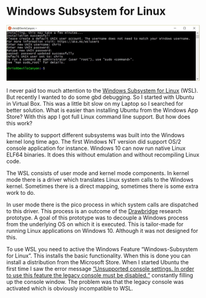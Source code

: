 # Windows Subsystem for Linux

![Ubuntu on WSL](ubuntu.jpg)

I never paid too much attention to the [Windows Subsystem for Linux](https://blogs.msdn.microsoft.com/wsl/2016/04/22/windows-subsystem-for-linux-overview) (WSL). But recently I wanted to do some gbd debugging. So I started with Ubuntu in Virtual Box. This was a little bit slow on my  Laptop so I searched for better solution.  What is easier than installing Ubuntu from the Windows App Store? With this app I got full Linux command line support. But how does this work?

The ability to support different subsystems was built into the Windows kernel long time ago. The first Windows NT version did support OS/2 console application for instance. Windows 10 can now run native Linux ELF64 binaries. It does this without emulation and without recompiling Linux code.

The WSL consists of user mode and kernel mode components. In kernel mode there is a driver which translates Linux system calls to the Windows kernel. Sometimes there is a direct mapping, sometimes there is some extra work to do.

In user mode there is the pico process in which system calls are dispatched to this driver. This process is an outcome of the [Drawbridge](https://www.microsoft.com/en-us/research/project/drawbridge/?from=http%3A%2F%2Fresearch.microsoft.com%2Fen-us%2Fprojects%2Fdrawbridge%2F) research prototype. A goal of this prototype was to decouple a Windows process from the underlying OS on which it is executed. This is tailor-made for running Linux applications on Windows 10. Although it was not designed for this.

To use WSL you need to active the Windows Feature “Windows-Subsystem for Linux”. This installs the basic functionality. When this is done you can install a distribution from the Microsoft Store. When I started Ubuntu the first time I saw the error message [“Unsupported console settings. In order to use this feature the legacy console must be disabled.“](http://www.winhelponline.com/blog/bash-does-not-start-unsupported-console-settings-windows-10/) constantly filling up the console window. The problem was that the legacy console was activated which is obviously incompatible to WSL.